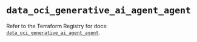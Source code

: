 # `data_oci_generative_ai_agent_agent`

Refer to the Terraform Registry for docs: [`data_oci_generative_ai_agent_agent`](https://registry.terraform.io/providers/hashicorp/oci/7.19.0/docs/data-sources/generative_ai_agent_agent).
